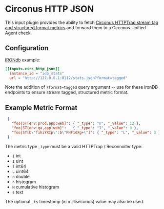 # Circonus HTTP JSON

This input plugin provides the ability to fetch [Circonus HTTPTrap stream tag and structured format metrics](https://docs.circonus.com/circonus/integrations/library/json-push-httptrap/#stream-tags) and forward them to a Circonus Unified Agent check.

## Configuration

[IRONdb](https://docs.circonus.com/irondb/administration/monitoring/#json) example:

```toml
[[inputs.circ_http_json]]
  instance_id = "idb_stats"
  url = "http://127.0.0.1:8112/stats.json?format=tagged"
```

Note the addition of `?format=tagged` query argument -- use for these ironDB endpoints to ensure stream tagged, structured metric format.

## Example Metric Format

```json
 {
   "foo|ST[env:prod,app:web]": { "_type": "n", "_value": 12 },
   "foo|ST[env:qa,app:web]":   { "_type": "I", "_value": 0 },
   "foo|ST[b\"fihiYXIp\":b\"PHF1dXg+\"]": { "_type": "L", "_value": 3 }
 }
```

The metric type `_type` must be a valid HTTPTrap / Reconnoiter type:

* `i` int
* `I` uint
* `l` int64
* `L` uint64
* `n` double
* `h` histogram
* `H` cumulative histogram
* `s` text

The optional `_ts` timestamp (in milliseconds) value may also be used.
